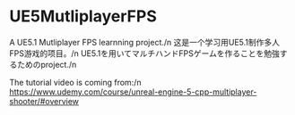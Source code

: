 # UE5MutliplayerFPS
A UE5.1 Mutliplayer FPS learnning project./n
这是一个学习用UE5.1制作多人FPS游戏的项目。/n
UE5.1を用いてマルチハンドFPSゲームを作ることを勉強するためのproject./n

The tutorial video is coming from:/n
https://www.udemy.com/course/unreal-engine-5-cpp-multiplayer-shooter/#overview
